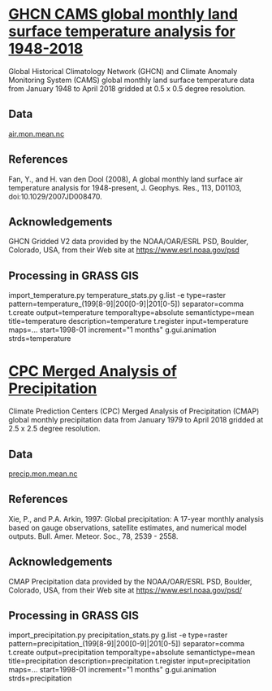 # [GHCN CAMS global monthly land surface temperature analysis for 1948-2018](https://www.esrl.noaa.gov/psd/data/gridded/data.ghcncams.html)

Global Historical Climatology Network (GHCN) and
Climate Anomaly Monitoring System (CAMS)
global monthly land surface temperature data
from January 1948 to April 2018
gridded at 0.5 x 0.5 degree resolution.

## Data
[air.mon.mean.nc](ftp://ftp.cdc.noaa.gov/Datasets/ghcncams/air.mon.mean.nc)

## References
Fan, Y., and H. van den Dool (2008), A global monthly land surface air temperature analysis for 1948-present, J. Geophys. Res., 113, D01103, doi:10.1029/2007JD008470.

## Acknowledgements
GHCN Gridded V2 data provided by the NOAA/OAR/ESRL PSD, Boulder, Colorado, USA, from their Web site at https://www.esrl.noaa.gov/psd

## Processing in GRASS GIS
import_temperature.py
temperature_stats.py
g.list -e type=raster pattern=temperature_(199[8-9]|200[0-9]|201[0-5]) separator=comma
t.create output=temperature temporaltype=absolute semantictype=mean title=temperature description=temperature
t.register input=temperature maps=... start=1998-01 increment="1 months"
g.gui.animation strds=temperature


# [CPC Merged Analysis of Precipitation](https://www.esrl.noaa.gov/psd/data/gridded/data.cmap.html)

Climate Prediction Centers (CPC) Merged Analysis of Precipitation (CMAP)
global monthly precipitation data
from January 1979 to April 2018
gridded at 2.5 x 2.5 degree resolution.

## Data
[precip.mon.mean.nc](ftp://ftp.cdc.noaa.gov/Datasets/cmap/enh/precip.mon.mean.nc)

## References
Xie, P., and P.A. Arkin, 1997: Global precipitation: A 17-year monthly analysis based on gauge observations, satellite estimates, and numerical model outputs. Bull. Amer. Meteor. Soc., 78, 2539 - 2558.

## Acknowledgements
CMAP Precipitation data provided by the NOAA/OAR/ESRL PSD, Boulder, Colorado, USA, from their Web site at https://www.esrl.noaa.gov/psd/

## Processing in GRASS GIS
import_precipitation.py
precipitation_stats.py
g.list -e type=raster pattern=precipitation_(199[8-9]|200[0-9]|201[0-5]) separator=comma
t.create output=precipitation temporaltype=absolute semantictype=mean title=precipitation description=precipitation
t.register input=precipitation maps=... start=1998-01 increment="1 months"
g.gui.animation strds=precipitation
